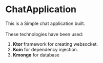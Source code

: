 # ChatApplication
This is a Simple chat application built.<br /><br/>
These technologies have been used:<br/>
1. <b>Ktor</b> framework for creating websocket. <br/>
2. <b>Koin</b> for dependency injection. <br/>
3. <b>Kmongo</b> for database <br/>

